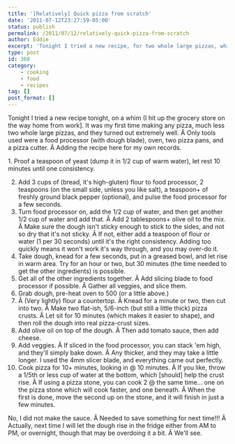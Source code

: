 ```yaml
---
title: '[Relatively] Quick pizza from scratch'
date: '2011-07-12T23:27:59-05:00'
status: publish
permalink: /2011/07/12/relatively-quick-pizza-from-scratch
author: Eddie
excerpt: 'Tonight I tried a new recipe, for two whole large pizzas, which turned out really well. Only tools used were a food processor (with dough blade), oven, two pizza pans, and a pizza cutter. Adding the recipe here for my own records. :)'
type: post
id: 368
category:
    - cooking
    - food
    - recipes
tag: []
post_format: []
---
```

Tonight I tried a new recipe tonight, on a whim (I hit up the grocery store on the way home from work\]. It was my first time making any pizza, much less two whole large pizzas, and they turned out extremely well. Â Only tools used were a food processor (with dough blade), oven, two pizza pans, and a pizza cutter. Â Adding the recipe here for my own records.

<style>ol.recipe li{display:list-item;font-size:1.2em;margin-bottom:1em}</style>1. Proof a teaspoon of yeast (dump it in 1/2 cup of warm water), let rest 10 minutes until one consistency.
2. Add 3 cups of (bread, it's high-gluten) flour to food processor, 2 teaspoons (on the small side, unless you like salt), a teaspoon+ of freshly ground black pepper (optional), and pulse the food processor for a few seconds.
3. Turn food processor on, add the 1/2 cup of water, and then get another 1/2 cup of water and add that. Â Add 2 tablespoons+ olive oil to the mix. Â Make sure the dough isn't sticky enough to stick to the sides, and not so dry that it's not sticky. Â If not, either add a teaspoon of flour or water (1 per 30 seconds) until it's the right consistency. Adding too quickly means it won't work it's way through, and you may over-do it.
4. Take dough, knead for a few seconds, put in a greased bowl, and let rise in warm area. Try for an hour or two, but 30 minutes (the time needed to get the other ingredients) is possible.
5. Get all of the other ingredients together. Â Add slicing blade to food processor if possible. Â Gather all veggies, and slice them.
6. Grab dough, pre-heat oven to 500 (or a little above.)
7. Â (Very lightly) flour a countertop. Â Knead for a minute or two, then cut into two. Â Make two flat-ish, 5/6-inch (but still a little thick) pizza crusts. Â Let sit for 10 minutes (which makes it easier to shape), and then roll the dough into real pizza-crust sizes.
8. Add olive oil on top of the dough. Â Then add tomato sauce, then add cheese.
9. Add veggies. Â If sliced in the food processor, you can stack 'em high, and they'll simply bake down. Â Any thicker, and they may take a little longer. I used the 4mm slicer blade, and everything came out perfectly.
10. Cook pizza for 10+ minutes, looking in @ 10 minutes. Â If you like, throw a 1/5th or less cup of water at the bottom, which \[should\] help the crust rise. Â If using a pizza stone, you can cook 2 @ the same time... one on the pizza stone which will cook faster, and one beneath. Â When the first is done, move the second up on the stone, and it will finish in just a few minutes.

No, I did not make the sauce. Â Needed to save something for next time!!! Â Actually, next time I will let the dough rise in the fridge either from AM to PM, or overnight, though that may be overdoing it a bit. Â We'll see.